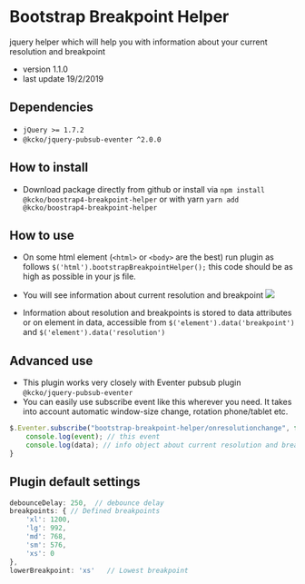 # Bootstrap Breakpoint Helper
jquery helper which will help you with information about your current resolution and breakpoint

- version 1.1.0
- last update 19/2/2019

## Dependencies
- ```jQuery >= 1.7.2```
- ```@kcko/jquery-pubsub-eventer ^2.0.0```

## How to install
- Download package directly from github or install via ```npm install @kcko/boostrap4-breakpoint-helper``` or with yarn ```yarn add @kcko/boostrap4-breakpoint-helper```

## How to use
- On some html element (```<html>``` or ```<body>``` are the best) run plugin as follows ```$('html').bootstrapBreakpointHelper();```    this code should be as high as possible in your js file.

- You will see information about current resolution and breakpoint 
![](http://files.rjwebdesign.cz/i2/20190218-140920.png)
- Information about resolution and breakpoints is stored to data attributes or on element in data, accessible from ```$('element').data('breakpoint')``` and ```$('element').data('resolution')```

## Advanced use
- This plugin works very closely with Eventer pubsub plugin ```@kcko/jquery-pubsub-eventer```
- You can easily use subscribe event like this wherever you need. It takes into account automatic window-size change, rotation phone/tablet etc.
```javascript
$.Eventer.subscribe("bootstrap-breakpoint-helper/onresolutionchange", function(event, data) {
    console.log(event); // this event
    console.log(data); // info object about current resolution and breakpoint
}
```

## Plugin default settings
```javascript
debounceDelay: 250,  // debounce delay
breakpoints: { // Defined breakpoints
    'xl': 1200,
    'lg': 992,
    'md': 768,
    'sm': 576,
    'xs': 0
},
lowerBreakpoint: 'xs'	// Lowest breakpoint
```